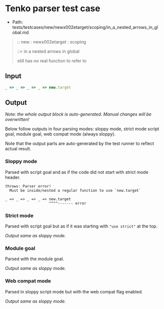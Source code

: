 # Tenko parser test case

- Path: tests/testcases/new/newx002etarget/scoping/in_a_nested_arrows_in_global.md

> :: new : newx002etarget : scoping
>
> ::> in a nested arrows in global
>
> still has no real function to refer to

## Input

`````js
_ => _ => _ => _ => new.target
`````

## Output

_Note: the whole output block is auto-generated. Manual changes will be overwritten!_

Below follow outputs in four parsing modes: sloppy mode, strict mode script goal, module goal, web compat mode (always sloppy).

Note that the output parts are auto-generated by the test runner to reflect actual result.

### Sloppy mode

Parsed with script goal and as if the code did not start with strict mode header.

`````
throws: Parser error!
  Must be inside/nested a regular function to use `new.target`

_ => _ => _ => _ => new.target
                    ^^^^------- error
`````

### Strict mode

Parsed with script goal but as if it was starting with `"use strict"` at the top.

_Output same as sloppy mode._

### Module goal

Parsed with the module goal.

_Output same as sloppy mode._

### Web compat mode

Parsed in sloppy script mode but with the web compat flag enabled.

_Output same as sloppy mode._
